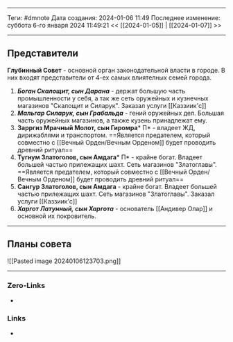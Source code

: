 ___
Теги: #dmnote 
Дата создания: 2024-01-06 11:49 
Последнее изменение: суббота 6-го января 2024 11:49:21
<< [[2024-01-05]] | [[2024-01-07]] >> 
___
## Представители

**Глубинный Совет** - основной орган законодательной власти в городе. В них входят представители от 4-ех самых влиятелных семей города.

1. ***Боган Скалощит, сын Дарана*** - держат большую часть промышленности у себя, а так же сеть оружейных и кузнечных магазинов "Скалощит и Силарук". Заказал услуги [[Каззиик'с]]
2. ***Мальгар Силарук, сын Грабальда*** - гений оружейных дел. Большая часть оружейных магазинов, а также кузень принадлежат ему.
3. **Зарргиз Мрачный Молот, сын Гиромра*** П* - владеет ЖД, дирижаблями и транспортом. ==Является предателем, который совместно с [[Вечный Орден/Вечным Орденом]] будет проводить древний ритуал==
4. **Тугнум Златоголов, сын Амдага*** П* - крайне богат. Владеет большей частью прилежащих шахт. Сеть магазинов "Златоглавы". ==Является предателем, который совместно с [[Вечный Орден/Вечным Орденом]] будет проводить древний ритуал==
5. **Сангур Златоголов, сын Амдага**  - крайне богат. Владеет большей частью прилежащих шахт. Сеть магазинов "Златоглавы". Заказал услуги [[Каззиик'с]]
6. ***Харгот Латунный, сын Харгота*** - основатель [[Андивер Олар]] и основной их покровитель.

---

## Планы совета

![[Pasted image 20240106123703.png]]
___
### Zero-Links
- 

### Links
- 
